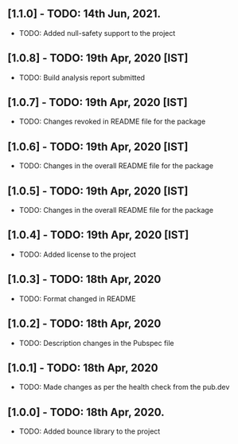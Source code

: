 ## [1.1.0] - TODO: 14th Jun, 2021.

* TODO: Added null-safety support to the project

## [1.0.8] - TODO: 19th Apr, 2020 [IST]

* TODO: Build analysis report submitted

## [1.0.7] - TODO: 19th Apr, 2020 [IST]

* TODO: Changes revoked in README file for the package

## [1.0.6] - TODO: 19th Apr, 2020 [IST]

* TODO: Changes in the overall README file for the package

## [1.0.5] - TODO: 19th Apr, 2020 [IST]

* TODO: Changes in the overall README file for the package

## [1.0.4] - TODO: 19th Apr, 2020 [IST]

* TODO: Added license to the project

## [1.0.3] - TODO: 18th Apr, 2020

* TODO: Format changed in README

## [1.0.2] - TODO: 18th Apr, 2020

* TODO: Description changes in the Pubspec file

## [1.0.1] - TODO: 18th Apr, 2020

* TODO: Made changes as per the health check from the pub.dev

## [1.0.0] - TODO: 18th Apr, 2020.

* TODO: Added bounce library to the project
